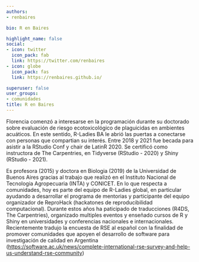```yaml
---
authors:
- renbaires

bio: R en Baires

highlight_name: false
social:
- icon: twitter
  icon_pack: fab
  link: https://twitter.com/renbaires
- icon: globe
  icon_pack: fas
  link: https://renbaires.github.io/

superuser: false
user_groups: 
- comunidades
title: R en Baires
---
```


Florencia comenzó a interesarse en la programación durante su doctorado sobre evaluación de riesgo ecotoxicológico de plaguicidas en ambientes acuáticos. En este sentido, R-Ladies BA le abrió las puertas a conectarse con personas que compartian su interés.  Entre 2018 y 2021 fue becada para asistir a la RStudio Conf y chair de LatinR 2020. Se certificó como instructora de The Carpentries, en Tidyverse (RStudio - 2020) y Shiny (RStudio - 2021).

Es profesora (2015) y doctora en Biologia (2019) de la Universidad de Buenos Aires gracias al trabajo que realizó en el Instituto Nacional de Tecnologia Agropecuaria (INTA) y CONICET. En lo que respecta a comunidades, hoy es parte del equipo de R-Ladies global, en particular ayudando a desarrollar el programa de mentorias y participante del equipo organizador de ReproHack (hackatones de reproducibilidad computacional). Durante estos años ha paticipado de traducciones (R4DS, The Carpentries), organizado multiples eventos y enseñado cursos de R y Shiny en universidades y conferencias nacionales e internacionales. Recientemente tradujo la encuesta de RSE al español con la finalidad de promover comunidades que apoyen el desarrollo de software para investigación de calidad en Argentina (https://software.ac.uk/news/complete-international-rse-survey-and-help-us-understand-rse-community)



